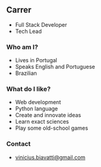 ## Carrer
- Full Stack Developer
- Tech Lead

### Who am I?
- Lives in Portugal
- Speaks English and Portuguese
- Brazilian

### What do I like?
- Web development
- Python language
- Create and innovate ideas
- Learn exact sciences
- Play some old-school games

### Contact
- vinicius.biavatti@gmail.com
